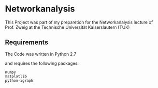 # Networkanalysis

This Project was part of my preparetion for the Networkanalysis lecture of Prof. Zweig at the Technische Universität Kaiserslautern (TUK)

## Requirements

The Code was written in Python 2.7

and requires the following packages:

```
numpy
matplotlib
python-igraph
```

